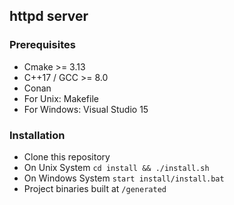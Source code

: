 ## httpd server

### Prerequisites
 * Cmake >= 3.13
 * C++17 / GCC >= 8.0
 * Conan
 * For Unix: Makefile
 * For Windows: Visual Studio 15

### Installation

 * Clone this repository
 * On Unix System `cd install && ./install.sh`
 * On Windows System `start install/install.bat`
 * Project binaries built at `/generated`